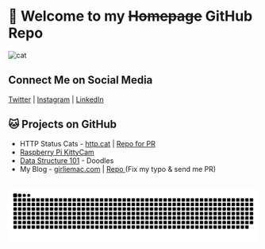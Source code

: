 # 👋 Welcome to my ~~Homepage~~ GitHub Repo 

![cat](https://girliemac.com/assets/images/articles/2016/08/dx-jamie-comic.jpg
)

## Connect Me on Social Media

[Twitter](https://twitter.com/laoazhang) 
| [Instagram](https://www.instagram.com/laoazhang/)
| [LinkedIn](https://linkedin.com/in/laoazhang)

## 🐱 Projects on GitHub

- HTTP Status Cats - [http.cat](https://http.cat) | [Repo for PR](https://github.com/httpcats/http.cat)
- [Raspberry Pi KittyCam](https://github.com/girliemac/RPi-KittyCam)
- [Data Structure 101](https://github.com/girliemac/a-picture-is-worth-a-1000-words)  - Doodles
- My Blog - [girliemac.com](https://girliemac.com) | [Repo ](https://github.com/girliemac/girliemac.github.io) (Fix my typo & send me PR)



<picture>
  <source media="(prefers-color-scheme: dark)" srcset="https://raw.githubusercontent.com/laoazhang/laoazhang/output/github-contribution-grid-snake-dark.svg">
  <source media="(prefers-color-scheme: light)" srcset="https://raw.githubusercontent.com/laoazhang/laoazhang/output/github-contribution-grid-snake.svg"> 
  <img alt="github contribution grid snake animation" src="https://raw.githubusercontent.com/laoazhang/laoazhang/output/github-contribution-grid-snake.svg"> 
</picture>


